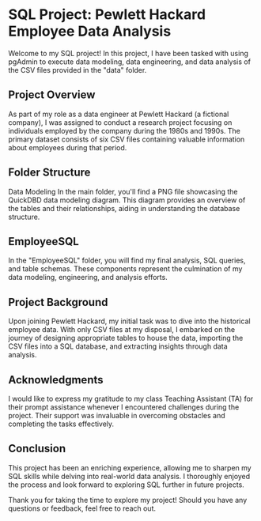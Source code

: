 # SQL Project: Pewlett Hackard Employee Data Analysis
Welcome to my SQL project! In this project, I have been tasked with using pgAdmin to execute data modeling, data engineering, and data analysis of the CSV files provided in the "data" folder.

## Project Overview
As part of my role as a data engineer at Pewlett Hackard (a fictional company), I was assigned to conduct a research project focusing on individuals employed by the company during the 1980s and 1990s. The primary dataset consists of six CSV files containing valuable information about employees during that period.

## Folder Structure
Data Modeling
In the main folder, you'll find a PNG file showcasing the QuickDBD data modeling diagram. This diagram provides an overview of the tables and their relationships, aiding in understanding the database structure.

## EmployeeSQL
In the "EmployeeSQL" folder, you will find my final analysis, SQL queries, and table schemas. These components represent the culmination of my data modeling, engineering, and analysis efforts.

## Project Background
Upon joining Pewlett Hackard, my initial task was to dive into the historical employee data. With only CSV files at my disposal, I embarked on the journey of designing appropriate tables to house the data, importing the CSV files into a SQL database, and extracting insights through data analysis.

## Acknowledgments
I would like to express my gratitude to my class Teaching Assistant (TA) for their prompt assistance whenever I encountered challenges during the project. Their support was invaluable in overcoming obstacles and completing the tasks effectively.

## Conclusion
This project has been an enriching experience, allowing me to sharpen my SQL skills while delving into real-world data analysis. I thoroughly enjoyed the process and look forward to exploring SQL further in future projects.

Thank you for taking the time to explore my project! Should you have any questions or feedback, feel free to reach out.
